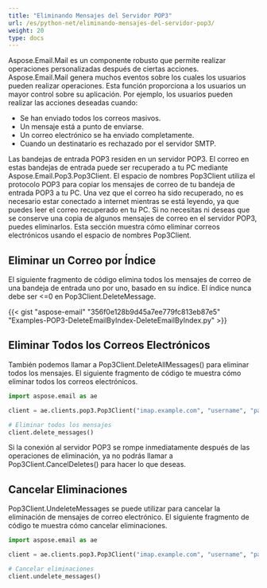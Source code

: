 ```yaml
---
title: "Eliminando Mensajes del Servidor POP3"
url: /es/python-net/eliminando-mensajes-del-servidor-pop3/
weight: 20
type: docs
---
```


Aspose.Email.Mail es un componente robusto que permite realizar operaciones personalizadas después de ciertas acciones. Aspose.Email.Mail genera muchos eventos sobre los cuales los usuarios pueden realizar operaciones. Esta función proporciona a los usuarios un mayor control sobre su aplicación. Por ejemplo, los usuarios pueden realizar las acciones deseadas cuando:

- Se han enviado todos los correos masivos.
- Un mensaje está a punto de enviarse.
- Un correo electrónico se ha enviado completamente.
- Cuando un destinatario es rechazado por el servidor SMTP.

Las bandejas de entrada POP3 residen en un servidor POP3. El correo en estas bandejas de entrada puede ser recuperado a tu PC mediante Aspose.Email.Pop3.Pop3Client. El espacio de nombres Pop3Client utiliza el protocolo POP3 para copiar los mensajes de correo de tu bandeja de entrada POP3 a tu PC. Una vez que el correo ha sido recuperado, no es necesario estar conectado a internet mientras se está leyendo, ya que puedes leer el correo recuperado en tu PC. Si no necesitas ni deseas que se conserve una copia de algunos mensajes de correo en el servidor POP3, puedes eliminarlos. Esta sección muestra cómo eliminar correos electrónicos usando el espacio de nombres Pop3Client.
## **Eliminar un Correo por Índice**
El siguiente fragmento de código elimina todos los mensajes de correo de una bandeja de entrada uno por uno, basado en su índice. El índice nunca debe ser <=0 en Pop3Client.DeleteMessage.



{{< gist "aspose-email" "356f0e128b9d45a7ee779fc813eb87e5" "Examples-POP3-DeleteEmailByIndex-DeleteEmailByIndex.py" >}}
## **Eliminar Todos los Correos Electrónicos**
También podemos llamar a Pop3Client.DeleteAllMessages() para eliminar todos los mensajes. El siguiente fragmento de código te muestra cómo eliminar todos los correos electrónicos.



```py
import aspose.email as ae

client = ae.clients.pop3.Pop3Client("imap.example.com", "username", "password")

# Eliminar todos los mensajes
client.delete_messages()
```



Si la conexión al servidor POP3 se rompe inmediatamente después de las operaciones de eliminación, ya no podrás llamar a Pop3Client.CancelDeletes() para hacer lo que deseas.
## **Cancelar Eliminaciones**
Pop3Client.UndeleteMessages se puede utilizar para cancelar la eliminación de mensajes de correo electrónico. El siguiente fragmento de código te muestra cómo cancelar eliminaciones.



```py
import aspose.email as ae

client = ae.clients.pop3.Pop3Client("imap.example.com", "username", "password")

# Cancelar eliminaciones
client.undelete_messages()
```